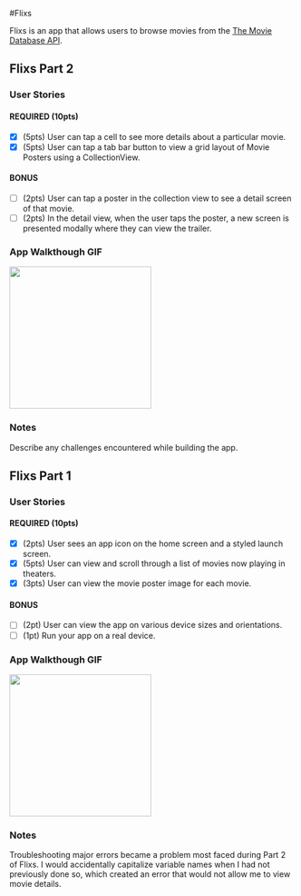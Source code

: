#Flixs

Flixs is an app that allows users to browse movies from the [The Movie Database API](http://docs.themoviedb.apiary.io/#).

## Flixs Part 2

### User Stories

#### REQUIRED (10pts)
- [X] (5pts) User can tap a cell to see more details about a particular movie.
- [X] (5pts) User can tap a tab bar button to view a grid layout of Movie Posters using a CollectionView.

#### BONUS
- [ ] (2pts) User can tap a poster in the collection view to see a detail screen of that movie.
- [ ] (2pts) In the detail view, when the user taps the poster, a new screen is presented modally where they can view the trailer.

### App Walkthough GIF

<img src=http://g.recordit.co/ygnU587PvB.gif width=250><br>

### Notes
Describe any challenges encountered while building the app.

## Flixs Part 1

### User Stories

#### REQUIRED (10pts)
- [X] (2pts) User sees an app icon on the home screen and a styled launch screen.
- [X] (5pts) User can view and scroll through a list of movies now playing in theaters.
- [X] (3pts) User can view the movie poster image for each movie.

#### BONUS
- [ ] (2pt) User can view the app on various device sizes and orientations.
- [ ] (1pt) Run your app on a real device.

### App Walkthough GIF

<img src=http://g.recordit.co/GjUjgt9lxX.gif width=250><br>

### Notes
Troubleshooting major errors became a problem most faced during Part 2 of Flixs. I would 
accidentally capitalize variable names when I had not previously done so, which created an 
error that would not allow me to view movie details.
